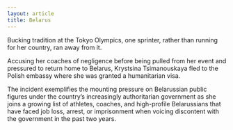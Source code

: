 ```yaml
---
layout: article
title: Belarus
---
```


Bucking tradition at the Tokyo Olympics, one sprinter, rather than running for her country, ran away from it.

Accusing her coaches of negligence before being pulled from her event and pressured to return home to Belarus, Krystsina Tsimanouskaya fled to the Polish embassy where she was granted a humanitarian visa.

The incident exemplifies the mounting pressure on Belarussian public figures under the country’s increasingly authoritarian government as she joins a growing list of athletes, coaches, and high-profile Belarussians that have faced job loss, arrest, or imprisonment when voicing discontent with the government in the past two years.
